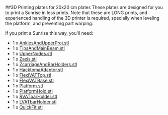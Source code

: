 ##3D Printing plates for 20x20 cm plates
These plates are designed for you to print a Sunrise in less prints. Note that these are LONG prints, and experienced handling of the 3D printer is required, specially when leveling the platform, and preventing part warping.

If you print a Sunrise this way, you'll need:
* 1 x [AnklesAndUpperProj.stl][AnklesUProj]
* 1 x [TipsAndMainBeam.stl][TipsBeam]
* 1 x [UpperNodes.stl][UpperNodes]
* 1 x [Zaxis.stl][ZAxis]
* 1 x [ZcarriageAndBarHolders.stl][Zcarriage]
* 1 x [HacktomaAdaptor.stl][Hacktoma]
* 1 x [FlexiVATTop.stl][FlexTop]
* 1 x [FlexiVATBase.stl][FlexBase]
* 1 x [Platform.stl][Plat]
* 1 x [PlatformHold.stl][PlatHold]
* 1 x [RVATbarHolder.stl][RVAT]
* 1 x [LVATbarHolder.stl][LVAT]
* 1 x [QuickFit.stl][Quick]

[AnklesUProj]: ./AnklesAndUpperProj.stl
[TipsBeam]: ./TipsAndMainBeam.stl
[UpperNodes]: ./UpperNodes.stl
[ZAxis]: ./Zaxis.stl
[Zcarriage]: ./ZcarriageAndBarHolders.stl 
[Hacktoma]: ../../ProjectorModule/OptomaML750_hacked/HacktomaAdaptor.stl
[FlexTop]: ../../ZAxisModule/VATs/FlexiVAT/FlexiVATTop.stl
[FlexBase]: ../../ZAxisModule/VATs/FlexiVAT/FlexiVATBase.stl
[Plat]: ../../ZAxisModule/Platform.stl
[PlatHold]: ../../ZAxisModule/PlatformHold.stl
[RVAT]: ../../ZAxisModule/RVATbarHolder.stl
[LVAT]: ../../ZAxisModule/LVATbarHolder.stl
[Quick]: ../../ZAxisModule/QuickFit.stl